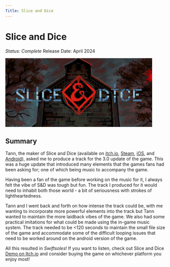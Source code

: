 ```yaml
---
Title: Slice and Dice
---
```

# Slice and Dice
*Status: Complete*
Release Date: April 2024

![Slice and Dice Logo](sliceanddice.png)
## Summary
Tann, the maker of Slice and Dice (available on [itch.io](https://tann.itch.io/slice-dice), [Steam](https://store.steampowered.com/app/1775490/Slice__Dice/), [iOS](https://apps.apple.com/us/app/slice-dice/id6449848963), and [Android](https://play.google.com/store/apps/details?id=com.com.tann.dice&hl=en&pli=1)), asked me to produce a track for the 3.0 update of the game. This was a huge update that introduced many elements that the games fans had been asking for; one of which being music to accompany the game.

Having been a fan of the game before working on the music for it, I always felt the vibe of S&D was tough but fun. The track I produced for it would need to inhabit both those world - a bit of seriousness with strokes of lightheartedness. 

Tann and I went back and forth on how intense the track could be, with me wanting to incorporate more powerful elements into the track but Tann wanted to maintain the more laidback vibes of the game. We also had some practical imitations for what could be made using the in-game music system. The track needed to be <120 seconds to maintain the small file size of the game and accommodate some of the difficult looping issues that need to be worked around on the android version of the game.

All this resulted in *Swiftsoles*! If you want to listen, check out Slice and Dice [Demo on Itch.io](https://tann.itch.io/slice-dice) and consider buying the game on whichever platform you enjoy most!

